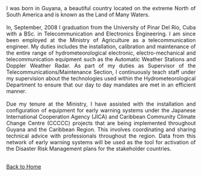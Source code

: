 <div class="pull-left" style="text-align: justify">
I was born in Guyana, a beautiful country located on the extreme North of South America and is known as the Land of Many Waters.
</div>
<br>
<div class="pull-left" style="text-align: justify">
In, September, 2008 I graduation from the University of Pinar Del Rio, Cuba with a BSc. in Telecommunication and Electronics Engineering. I am since been employed at the Ministry of Agriculture as a telecommunication engineer. My duties includes the installation, calibration and maintenance of the entire range of hydrometeorological electronic, electro-mechanical and telecommunication equipment such as the Automatic Weather Stations and Doppler Weather Radar. As part of my duties as Supervisor of the Telecommunications/Maintenance Section, I continuously teach staff under my supervision about the technologies used within the Hydrometeorological Department to ensure that our day to day mandates are met in an efficient manner.
</div>
<br>
<div class="pull-left" style="text-align: justify">
Due my tenure at the Ministry, I have assisted with the installation and configuration of equipment for early warning systems under the Japanese International Cooperation Agency (JICA) and Caribbean Community Climate Change Centre (CCCCC) projects that are being implemented throughout Guyana and the Caribbean Region.  This involves coordinating and sharing technical advice with professionals throughout the region. Data from this network of early warning systems will be used as the tool for activation of the Disaster Risk Management plans for the stakeholder countries.
</div>
<br>

<a href="https://haymadanny.github.io/">Back to Home</a>
